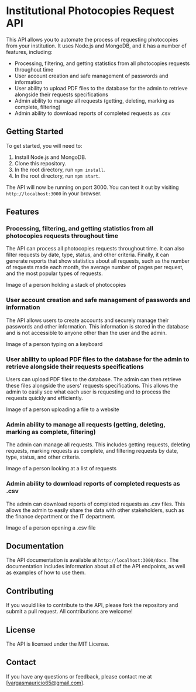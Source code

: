 Institutional Photocopies Request API
=====================================

This API allows you to automate the process of requesting photocopies from your institution. It uses Node.js and MongoDB, and it has a number of features, including:

-   Processing, filtering, and getting statistics from all photocopies requests throughout time
-   User account creation and safe management of passwords and information
-   User ability to upload PDF files to the database for the admin to retrieve alongside their requests specifications
-   Admin ability to manage all requests (getting, deleting, marking as complete, filtering)
-   Admin ability to download reports of completed requests as .csv

Getting Started
---------------

To get started, you will need to:

1.  Install Node.js and MongoDB.
2.  Clone this repository.
3.  In the root directory, run `npm install`.
4.  In the root directory, run `npm start`.

The API will now be running on port 3000. You can test it out by visiting `http://localhost:3000` in your browser.

Features
--------

### Processing, filtering, and getting statistics from all photocopies requests throughout time

The API can process all photocopies requests throughout time. It can also filter requests by date, type, status, and other criteria. Finally, it can generate reports that show statistics about all requests, such as the number of requests made each month, the average number of pages per request, and the most popular types of requests.

Image of a person holding a stack of photocopies

### User account creation and safe management of passwords and information

The API allows users to create accounts and securely manage their passwords and other information. This information is stored in the database and is not accessible to anyone other than the user and the admin.

Image of a person typing on a keyboard

### User ability to upload PDF files to the database for the admin to retrieve alongside their requests specifications

Users can upload PDF files to the database. The admin can then retrieve these files alongside the users' requests specifications. This allows the admin to easily see what each user is requesting and to process the requests quickly and efficiently.

Image of a person uploading a file to a website

### Admin ability to manage all requests (getting, deleting, marking as complete, filtering)

The admin can manage all requests. This includes getting requests, deleting requests, marking requests as complete, and filtering requests by date, type, status, and other criteria.

Image of a person looking at a list of requests

### Admin ability to download reports of completed requests as .csv

The admin can download reports of completed requests as .csv files. This allows the admin to easily share the data with other stakeholders, such as the finance department or the IT department.

Image of a person opening a .csv file

Documentation
-------------

The API documentation is available at `http://localhost:3000/docs`. The documentation includes information about all of the API endpoints, as well as examples of how to use them.

Contributing
------------

If you would like to contribute to the API, please fork the repository and submit a pull request. All contributions are welcome!

License
-------

The API is licensed under the MIT License.

Contact
-------

If you have any questions or feedback, please contact me at [vargasmauricio65@gmail.com].

